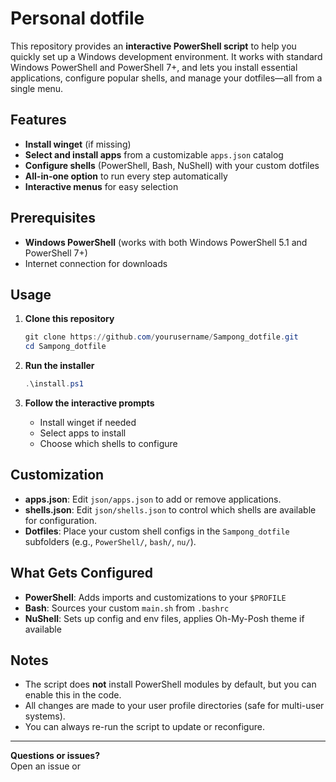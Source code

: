 # Personal dotfile 

This repository provides an **interactive PowerShell script** to help you quickly set up a Windows development environment. It works with standard Windows PowerShell and PowerShell 7+, and lets you install essential applications, configure popular shells, and manage your dotfiles—all from a single menu.

## Features

- **Install winget** (if missing)
- **Select and install apps** from a customizable `apps.json` catalog
- **Configure shells** (PowerShell, Bash, NuShell) with your custom dotfiles
- **All-in-one option** to run every step automatically
- **Interactive menus** for easy selection

## Prerequisites

- **Windows PowerShell** (works with both Windows PowerShell 5.1 and PowerShell 7+)
- Internet connection for downloads

## Usage

1. **Clone this repository**  
   ```powershell
   git clone https://github.com/yourusername/Sampong_dotfile.git
   cd Sampong_dotfile
   ```

2. **Run the installer**  
   ```powershell
   .\install.ps1
   ```

3. **Follow the interactive prompts**  
   - Install winget if needed  
   - Select apps to install  
   - Choose which shells to configure

## Customization

- **apps.json**: Edit `json/apps.json` to add or remove applications.
- **shells.json**: Edit `json/shells.json` to control which shells are available for configuration.
- **Dotfiles**: Place your custom shell configs in the `Sampong_dotfile` subfolders (e.g., `PowerShell/`, `bash/`, `nu/`).

## What Gets Configured

- **PowerShell**: Adds imports and customizations to your `$PROFILE`
- **Bash**: Sources your custom `main.sh` from `.bashrc`
- **NuShell**: Sets up config and env files, applies Oh-My-Posh theme if available

## Notes

- The script does **not** install PowerShell modules by default, but you can enable this in the code.
- All changes are made to your user profile directories (safe for multi-user systems).
- You can always re-run the script to update or reconfigure.

---

**Questions or issues?**  
Open an issue or

